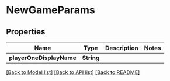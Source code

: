 # NewGameParams

## Properties

 Name                     | Type       | Description | Notes 
--------------------------|------------|-------------|-------
 **playerOneDisplayName** | **String** |             |

[[Back to Model list]](../README.md#documentation-for-models) [[Back to API list]](../README.md#documentation-for-api-endpoints) [[Back to README]](../README.md)


